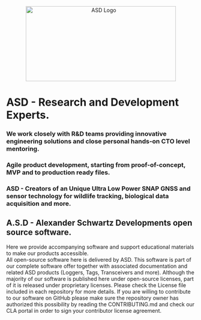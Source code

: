 <center>
  <a href="https://asd-tech.com">
    <img src="https://asd-tech.com/wp-content/uploads/2018/12/cropped-ASD-LOGO-small-01-1.png" alt="ASD Logo" style="width:400px;height:200px;"/>
  </a>
</center>
<H1>ASD - Research and Development Experts.</H1>


<H3>We work closely with R&D teams providing innovative engineering solutions and close personal hands-on CTO level mentoring.<H3>
<H3>Agile product development, starting from proof-of-concept, MVP and to production ready files.<H3>
<H3>ASD - Creators of an Unique Ultra Low Power SNAP GNSS and sensor technology for wildlife tracking, biological data acquisition and more.<H3>

<H2>A.S.D - Alexander Schwartz Developments open source software.</H2>
<p>Here we provide accompanying software and support educational materials to make our products accessible.<br>
All open-source software here is delivered by ASD. This software is part of our complete software offer together with associated documentation and related ASD products (Loggers, Tags, Transceivers and more).
Although the majority of our software is published here under open-source licenses, part of it is released under proprietary licenses. Please check the License file included in each repository for more details.
If you are willing to contribute to our software on GitHub please make sure the repository owner has authorized this possibility by reading the CONTRIBUTING.md and check our CLA portal in order to sign your contributor license agreement.
</p>
